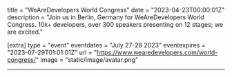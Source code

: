 title = "WeAreDevelopers World Congress"
date = "2023-04-23T00:00:01Z"
description = "Join us in Berlin, Germany for WeAreDevelopers World Congress. 10k+ developers, over 300 speakers presenting on 12 stages; we are excited."

[extra]
type = "event"
eventdates = "July 27-28 2023"
eventexpires = "2023-07-29T01:01:01Z"
url = "https://www.wearedevelopers.com/world-congress/"
image = "static/image/avatar.png"

---
